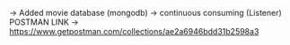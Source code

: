 -> Added movie database (mongodb)
-> continuous consuming (Listener) 
POSTMAN LINK
-> https://www.getpostman.com/collections/ae2a6946bdd31b2598a3
